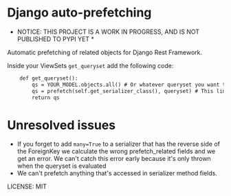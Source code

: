 # Django auto-prefetching
* NOTICE: THIS PROJECT IS A WORK IN PROGRESS, AND IS NOT PUBLISHED TO PYPI YET *

Automatic prefetching of related objects for Django Rest Framework.

Inside your ViewSets `get_queryset` add the following code:
```python3.7
    def get_queryset():
        qs = YOUR_MODEL.objects.all() # Or whatever queryset you want to use
        qs = prefetch(self.get_serializer_class(), queryset) # This line prefetches the related model depending on the serializer.
        return qs
```

# Unresolved issues
- If you forget to add `many=True` to a serializer that has the reverse side of the ForeignKey we calculate the wrong prefetch_related
fields and we get an error. We can't catch this error early because it's only thrown when the queryset is evaluated
- We can't prefetch anything that's accessed in serializer method fields.


LICENSE:
MIT